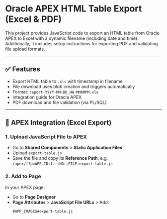 # Oracle APEX HTML Table Export (Excel & PDF)

This project provides JavaScript code to export an HTML table from Oracle APEX to Excel with a dynamic filename (including date and time). Additionally, it includes setup instructions for exporting PDF and validating file upload formats.

---

## ✅ Features

- Export HTML table to `.xls` with timestamp in filename
- File download uses blob creation and triggers automatically
- Format: `report-YYYY-MM-DD_HH-MMAMPM.xls`
- Integration guide for Oracle APEX
- PDF download and file validation (via PL/SQL)

---

## 🔧 APEX Integration (Excel Export)

### 1. Upload JavaScript File to APEX

- Go to **Shared Components** > **Static Application Files**
- Upload `export-table.js`
- Save the file and copy its **Reference Path**, e.g.  
  `/apex/f?p=APP_ID:1:::NO::FILE:export-table.js`

### 2. Add to Page

In your APEX page:
- Go to **Page Designer**
- **Page Attributes** > **JavaScript File URLs** > Add:
  ```text
  #APP_IMAGES#export-table.js
